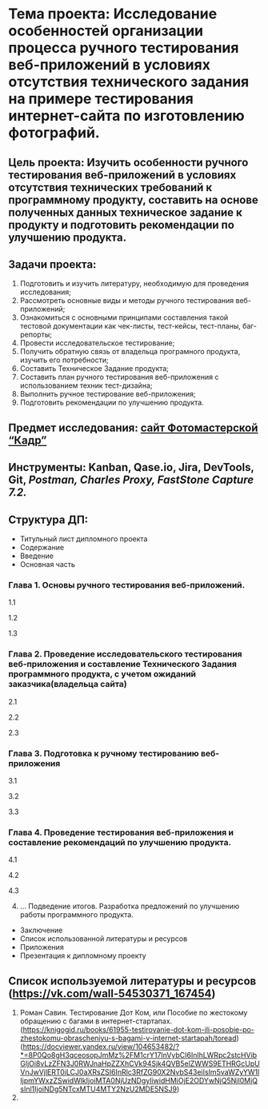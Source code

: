 # **Тема проекта:** Исследование особенностей организации процесса ручного тестирования веб-приложений в условиях отсутствия технического задания на примере тестирования интернет-сайта по изготовлению фотографий. 
## **Цель проекта:** Изучить особенности ручного тестирования веб-приложений в условиях отсутствия технических требований к программному продукту, составить на основе полученных данных техническое задание к продукту и подготовить рекомендации по улучшению продукта.
## **Задачи проекта:** 
1. Подготовить и изучить литературу, необходимую для проведения исследования;
2. Рассмотреть основные виды и методы ручного тестирования веб-приложений; 
3. Ознакомиться с основными принципами составления такой тестовой документации как чек-листы, тест-кейсы, тест-планы, баг-репорты; 
4. Провести исследовательское тестирование;
5. Получить обратную связь от владельца програмного продукта, изучить его потребности;
6. Составить Техническое Задание продукта;
7. Составить план ручного тестирования веб-приложения с использованием техник тест-дизайна;
8. Выполнить ручное тестирование веб-приложения;  
9. Подготовить рекомендации по улучшению продукта.
## **Предмет исследования:** [сайт Фотомастерской “Кадр”](http://oval24.ru/question/)
## **Инструменты:** Kanban, Qase.io, Jira, DevTools, Git, *Postman, Charles Proxy, FastStone Capture 7.2.*
## **Структура ДП:** 
  
+ Титульный лист дипломного проекта
+ Содержание
+ Введение
+ Основная часть
### Глава 1. Основы ручного тестирования веб-приложений.
  1.1
  
  1.2
  
  1.3
  
### Глава 2. Проведение исследовательского тестирования веб-приложения и составление Технического Задания программного продукта, с учетом ожиданий заказчика(владельца сайта)
  2.1
  
  2.2
  
  2.3
  
### Глава 3. Подготовка к ручному тестированию веб-приложения
  3.1
  
  3.2
  
  3.3
  
### Глава 4. Проведение тестирования веб-приложения и составление рекомендаций по улучшению продукта.
  4.1
  
  4.2
  
  4.3
  
  4. ...  Подведение итогов. Разработка предложений по улучшению работы программного продукта.

+ Заключение
+ Список использованной литературы и ресурсов
+ Приложения
+ Презентация к дипломному проекту

## Список используемой литературы и ресурсов (https://vk.com/wall-54530371_167454)
1. Роман Савин. Тестирование Дот Ком, или Пособие по жестокому обращению с багами в интернет-стартапах. (https://knigogid.ru/books/61955-testirovanie-dot-kom-ili-posobie-po-zhestokomu-obrascheniyu-s-bagami-v-internet-startapah/toread)  (https://docviewer.yandex.ru/view/104653482/?*=8P0Qo8gH3qceosopJmMz%2FM1crY17InVybCI6InlhLWRpc2stcHVibGljOi8vLzZFN3J0RWJnaHpZZXhCVk94Sjk4QVB5elZWWS9ETHRGcUpUVnJwVjlERT0iLCJ0aXRsZSI6InRlc3RfZG90X2NvbS43eiIsIm5vaWZyYW1lIjpmYWxzZSwidWlkIjoiMTA0NjUzNDgyIiwidHMiOjE2ODYwNjQ5NjI0MjQsInl1IjoiNDg5NTcxMTU4MTY2NzU2MDE5NSJ9)
2. 
